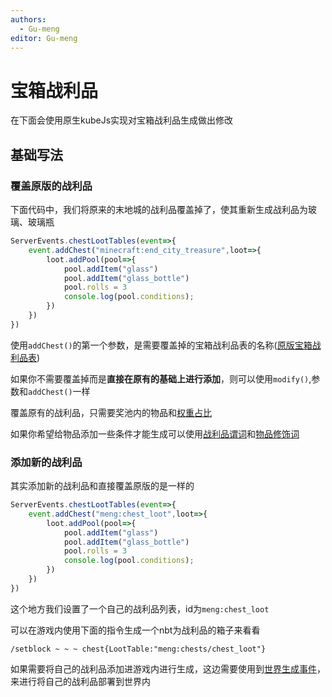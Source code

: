 ```yaml
---
authors:
  - Gu-meng
editor: Gu-meng
---
```

# 宝箱战利品
在下面会使用原生kubeJs实现对宝箱战利品生成做出修改
## 基础写法
### 覆盖原版的战利品
下面代码中，我们将原来的末地城的战利品覆盖掉了，使其重新生成战利品为玻璃、玻璃瓶
```js
ServerEvents.chestLootTables(event=>{
    event.addChest("minecraft:end_city_treasure",loot=>{
        loot.addPool(pool=>{
            pool.addItem("glass")
            pool.addItem("glass_bottle")
            pool.rolls = 3
            console.log(pool.conditions);
        })
    })
})
```
使用`addChest()`的第一个参数，是需要覆盖掉的宝箱战利品表的名称([原版宝箱战利品表](../../Digression/LootTableId#宝箱战利品id))

如果你不需要覆盖掉而是**直接在原有的基础上进行添加**，则可以使用`modify()`,参数和`addChest()`一样

覆盖原有的战利品，只需要奖池内的物品和[权重占比](../../Digression/Weight)

如果你希望给物品添加一些条件才能生成可以使用[战利品谓词](https://zh.minecraft.wiki/w/%E6%88%98%E5%88%A9%E5%93%81%E8%A1%A8?variant=zh-cn)和[物品修饰词](https://zh.minecraft.wiki/w/%E7%89%A9%E5%93%81%E4%BF%AE%E9%A5%B0%E5%99%A8)

### 添加新的战利品
其实添加新的战利品和直接覆盖原版的是一样的
```js
ServerEvents.chestLootTables(event=>{
    event.addChest("meng:chest_loot",loot=>{
        loot.addPool(pool=>{
            pool.addItem("glass")
            pool.addItem("glass_bottle")
            pool.rolls = 3
            console.log(pool.conditions);
        })
    })
})
```
这个地方我们设置了一个自己的战利品列表，id为`meng:chest_loot`

可以在游戏内使用下面的指令生成一个nbt为战利品的箱子来看看
```
/setblock ~ ~ ~ chest{LootTable:"meng:chests/chest_loot"}
```
如果需要将自己的战利品添加进游戏内进行生成，这边需要使用到[世界生成事件]()，来进行将自己的战利品部署到世界内
